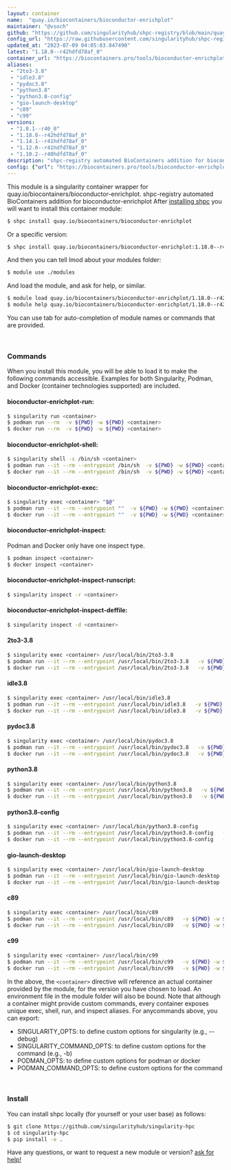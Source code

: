 ```yaml
---
layout: container
name:  "quay.io/biocontainers/bioconductor-enrichplot"
maintainer: "@vsoch"
github: "https://github.com/singularityhub/shpc-registry/blob/main/quay.io/biocontainers/bioconductor-enrichplot/container.yaml"
config_url: "https://raw.githubusercontent.com/singularityhub/shpc-registry/main/quay.io/biocontainers/bioconductor-enrichplot/container.yaml"
updated_at: "2023-07-09 04:05:03.847490"
latest: "1.18.0--r42hdfd78af_0"
container_url: "https://biocontainers.pro/tools/bioconductor-enrichplot"
aliases:
 - "2to3-3.8"
 - "idle3.8"
 - "pydoc3.8"
 - "python3.8"
 - "python3.8-config"
 - "gio-launch-desktop"
 - "c89"
 - "c99"
versions:
 - "1.8.1--r40_0"
 - "1.18.0--r42hdfd78af_0"
 - "1.14.1--r41hdfd78af_0"
 - "1.12.0--r41hdfd78af_0"
 - "1.10.2--r40hdfd78af_0"
description: "shpc-registry automated BioContainers addition for bioconductor-enrichplot"
config: {"url": "https://biocontainers.pro/tools/bioconductor-enrichplot", "maintainer": "@vsoch", "description": "shpc-registry automated BioContainers addition for bioconductor-enrichplot", "latest": {"1.18.0--r42hdfd78af_0": "sha256:e85aafcfe1ebef3bda75295b3a3bc833d46ff1f040f045feeb9841197f185706"}, "tags": {"1.8.1--r40_0": "sha256:a93ee7cd49c5cd502f995c32314a170e68ee9847998ca538036c62cfa36d6872", "1.18.0--r42hdfd78af_0": "sha256:e85aafcfe1ebef3bda75295b3a3bc833d46ff1f040f045feeb9841197f185706", "1.14.1--r41hdfd78af_0": "sha256:180eb64eff1ac49bdfc167a20c486d8552e71b74ea2fb3c78e585533d2ddaf41", "1.12.0--r41hdfd78af_0": "sha256:80e9bbb981f2fc596ac77b71e7952d52928e07418d1c79dc5ed822b3f3f4e624", "1.10.2--r40hdfd78af_0": "sha256:5a5ede3c3ddb589ab143289f63b65329a66f37bd924f63988f68ae4e147cdb8d"}, "docker": "quay.io/biocontainers/bioconductor-enrichplot", "aliases": {"2to3-3.8": "/usr/local/bin/2to3-3.8", "idle3.8": "/usr/local/bin/idle3.8", "pydoc3.8": "/usr/local/bin/pydoc3.8", "python3.8": "/usr/local/bin/python3.8", "python3.8-config": "/usr/local/bin/python3.8-config", "gio-launch-desktop": "/usr/local/bin/gio-launch-desktop", "c89": "/usr/local/bin/c89", "c99": "/usr/local/bin/c99"}}
---
```


This module is a singularity container wrapper for quay.io/biocontainers/bioconductor-enrichplot.
shpc-registry automated BioContainers addition for bioconductor-enrichplot
After [installing shpc](#install) you will want to install this container module:


```bash
$ shpc install quay.io/biocontainers/bioconductor-enrichplot
```

Or a specific version:

```bash
$ shpc install quay.io/biocontainers/bioconductor-enrichplot:1.18.0--r42hdfd78af_0
```

And then you can tell lmod about your modules folder:

```bash
$ module use ./modules
```

And load the module, and ask for help, or similar.

```bash
$ module load quay.io/biocontainers/bioconductor-enrichplot/1.18.0--r42hdfd78af_0
$ module help quay.io/biocontainers/bioconductor-enrichplot/1.18.0--r42hdfd78af_0
```

You can use tab for auto-completion of module names or commands that are provided.

<br>

### Commands

When you install this module, you will be able to load it to make the following commands accessible.
Examples for both Singularity, Podman, and Docker (container technologies supported) are included.

#### bioconductor-enrichplot-run:

```bash
$ singularity run <container>
$ podman run --rm  -v ${PWD} -w ${PWD} <container>
$ docker run --rm  -v ${PWD} -w ${PWD} <container>
```

#### bioconductor-enrichplot-shell:

```bash
$ singularity shell -s /bin/sh <container>
$ podman run --it --rm --entrypoint /bin/sh  -v ${PWD} -w ${PWD} <container>
$ docker run --it --rm --entrypoint /bin/sh  -v ${PWD} -w ${PWD} <container>
```

#### bioconductor-enrichplot-exec:

```bash
$ singularity exec <container> "$@"
$ podman run --it --rm --entrypoint ""  -v ${PWD} -w ${PWD} <container> "$@"
$ docker run --it --rm --entrypoint ""  -v ${PWD} -w ${PWD} <container> "$@"
```

#### bioconductor-enrichplot-inspect:

Podman and Docker only have one inspect type.

```bash
$ podman inspect <container>
$ docker inspect <container>
```

#### bioconductor-enrichplot-inspect-runscript:

```bash
$ singularity inspect -r <container>
```

#### bioconductor-enrichplot-inspect-deffile:

```bash
$ singularity inspect -d <container>
```


#### 2to3-3.8

```bash
$ singularity exec <container> /usr/local/bin/2to3-3.8
$ podman run --it --rm --entrypoint /usr/local/bin/2to3-3.8   -v ${PWD} -w ${PWD} <container> -c " $@"
$ docker run --it --rm --entrypoint /usr/local/bin/2to3-3.8   -v ${PWD} -w ${PWD} <container> -c " $@"
```


#### idle3.8

```bash
$ singularity exec <container> /usr/local/bin/idle3.8
$ podman run --it --rm --entrypoint /usr/local/bin/idle3.8   -v ${PWD} -w ${PWD} <container> -c " $@"
$ docker run --it --rm --entrypoint /usr/local/bin/idle3.8   -v ${PWD} -w ${PWD} <container> -c " $@"
```


#### pydoc3.8

```bash
$ singularity exec <container> /usr/local/bin/pydoc3.8
$ podman run --it --rm --entrypoint /usr/local/bin/pydoc3.8   -v ${PWD} -w ${PWD} <container> -c " $@"
$ docker run --it --rm --entrypoint /usr/local/bin/pydoc3.8   -v ${PWD} -w ${PWD} <container> -c " $@"
```


#### python3.8

```bash
$ singularity exec <container> /usr/local/bin/python3.8
$ podman run --it --rm --entrypoint /usr/local/bin/python3.8   -v ${PWD} -w ${PWD} <container> -c " $@"
$ docker run --it --rm --entrypoint /usr/local/bin/python3.8   -v ${PWD} -w ${PWD} <container> -c " $@"
```


#### python3.8-config

```bash
$ singularity exec <container> /usr/local/bin/python3.8-config
$ podman run --it --rm --entrypoint /usr/local/bin/python3.8-config   -v ${PWD} -w ${PWD} <container> -c " $@"
$ docker run --it --rm --entrypoint /usr/local/bin/python3.8-config   -v ${PWD} -w ${PWD} <container> -c " $@"
```


#### gio-launch-desktop

```bash
$ singularity exec <container> /usr/local/bin/gio-launch-desktop
$ podman run --it --rm --entrypoint /usr/local/bin/gio-launch-desktop   -v ${PWD} -w ${PWD} <container> -c " $@"
$ docker run --it --rm --entrypoint /usr/local/bin/gio-launch-desktop   -v ${PWD} -w ${PWD} <container> -c " $@"
```


#### c89

```bash
$ singularity exec <container> /usr/local/bin/c89
$ podman run --it --rm --entrypoint /usr/local/bin/c89   -v ${PWD} -w ${PWD} <container> -c " $@"
$ docker run --it --rm --entrypoint /usr/local/bin/c89   -v ${PWD} -w ${PWD} <container> -c " $@"
```


#### c99

```bash
$ singularity exec <container> /usr/local/bin/c99
$ podman run --it --rm --entrypoint /usr/local/bin/c99   -v ${PWD} -w ${PWD} <container> -c " $@"
$ docker run --it --rm --entrypoint /usr/local/bin/c99   -v ${PWD} -w ${PWD} <container> -c " $@"
```



In the above, the `<container>` directive will reference an actual container provided
by the module, for the version you have chosen to load. An environment file in the
module folder will also be bound. Note that although a container
might provide custom commands, every container exposes unique exec, shell, run, and
inspect aliases. For anycommands above, you can export:

 - SINGULARITY_OPTS: to define custom options for singularity (e.g., --debug)
 - SINGULARITY_COMMAND_OPTS: to define custom options for the command (e.g., -b)
 - PODMAN_OPTS: to define custom options for podman or docker
 - PODMAN_COMMAND_OPTS: to define custom options for the command

<br>

### Install

You can install shpc locally (for yourself or your user base) as follows:

```bash
$ git clone https://github.com/singularityhub/singularity-hpc
$ cd singularity-hpc
$ pip install -e .
```

Have any questions, or want to request a new module or version? [ask for help!](https://github.com/singularityhub/singularity-hpc/issues)